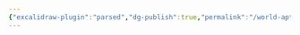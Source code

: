 ```yaml
---
{"excalidraw-plugin":"parsed","dg-publish":true,"permalink":"/world-aptv-excalidraw/","dgPassFrontmatter":true}
---
```

<style> .container {font-family: sans-serif; text-align: center;} .button-wrapper button {z-index: 1;height: 40px; width: 100px; margin: 10px;padding: 5px;} .excalidraw .App-menu_top .buttonList { display: flex;} .excalidraw-wrapper { height: 800px; margin: 50px; position: relative;} :root[dir="ltr"] .excalidraw .layer-ui__wrapper .zen-mode-transition.App-menu_bottom--transition-left {transform: none;} </style><script src="https://cdn.jsdelivr.net/npm/react@17/umd/react.production.min.js"></script><script src="https://cdn.jsdelivr.net/npm/react-dom@17/umd/react-dom.production.min.js"></script><script type="text/javascript" src="https://cdn.jsdelivr.net/npm/@excalidraw/excalidraw@0/dist/excalidraw.production.min.js"></script><div id="world_aptvexcalidraw.md"></div><script>(function(){const InitialData={"type":"excalidraw","version":2,"source":"https://github.com/zsviczian/obsidian-excalidraw-plugin/releases/tag/2.14.0","elements":[{"type":"image","version":366,"versionNonce":824198837,"index":"a0","isDeleted":false,"id":"yGgzwpbq","fillStyle":"hachure","strokeWidth":1,"strokeStyle":"solid","roughness":1,"opacity":100,"angle":0,"x":-732.5224494354818,"y":-533.5420142056314,"strokeColor":"transparent","backgroundColor":"transparent","width":1718,"height":1214.8244305583553,"seed":53396,"groupIds":[],"frameId":null,"roundness":null,"boundElements":[],"updated":1753199883697,"link":null,"locked":false,"status":"pending","fileId":"8bcff1f8b82014adddc7767b0dab95aa99992608","scale":[1,1],"crop":null},{"type":"image","version":241,"versionNonce":543205557,"index":"a0V","isDeleted":false,"id":"caIv5UK8","fillStyle":"hachure","strokeWidth":1,"strokeStyle":"solid","roughness":1,"opacity":100,"angle":0,"x":-42.74717399137518,"y":308.6566442785674,"strokeColor":"transparent","backgroundColor":"transparent","width":20.315362009733068,"height":18.031386399171367,"seed":53595,"groupIds":[],"frameId":null,"roundness":null,"boundElements":[],"updated":1753199991514,"link":null,"locked":false,"status":"pending","fileId":"59f7856fcaac12a6c170bfc9a97f0a8116711a89","scale":[1,1],"crop":null}],"appState":{"theme":"light","viewBackgroundColor":"#ffffff","currentItemStrokeColor":"#1e1e1e","currentItemBackgroundColor":"transparent","currentItemFillStyle":"solid","currentItemStrokeWidth":2,"currentItemStrokeStyle":"solid","currentItemRoughness":1,"currentItemOpacity":100,"currentItemFontFamily":5,"currentItemFontSize":20,"currentItemTextAlign":"left","currentItemStartArrowhead":null,"currentItemEndArrowhead":"arrow","currentItemArrowType":"round","scrollX":116.17904464792952,"scrollY":-251.6136090289944,"zoom":{"value":1},"currentItemRoundness":"round","gridSize":20,"gridStep":5,"gridModeEnabled":false,"gridColor":{"Bold":"rgba(217, 217, 217, 0.5)","Regular":"rgba(230, 230, 230, 0.5)"},"currentStrokeOptions":null,"frameRendering":{"enabled":true,"clip":true,"name":true,"outline":true},"objectsSnapModeEnabled":false,"activeTool":{"type":"selection","customType":null,"locked":false,"fromSelection":false,"lastActiveTool":null}},"files":{}};InitialData.scrollToContent=true;App=()=>{const e=React.useRef(null),t=React.useRef(null),[n,i]=React.useState({width:void 0,height:void 0});return React.useEffect(()=>{i({width:t.current.getBoundingClientRect().width,height:t.current.getBoundingClientRect().height});const e=()=>{i({width:t.current.getBoundingClientRect().width,height:t.current.getBoundingClientRect().height})};return window.addEventListener("resize",e),()=>window.removeEventListener("resize",e)},[t]),React.createElement(React.Fragment,null,React.createElement("div",{className:"excalidraw-wrapper",ref:t},React.createElement(ExcalidrawLib.Excalidraw,{ref:e,width:n.width,height:n.height,initialData:InitialData,viewModeEnabled:!0,zenModeEnabled:!0,gridModeEnabled:!1})))},excalidrawWrapper=document.getElementById("world_aptvexcalidraw.md");ReactDOM.render(React.createElement(App),excalidrawWrapper);})();</script>